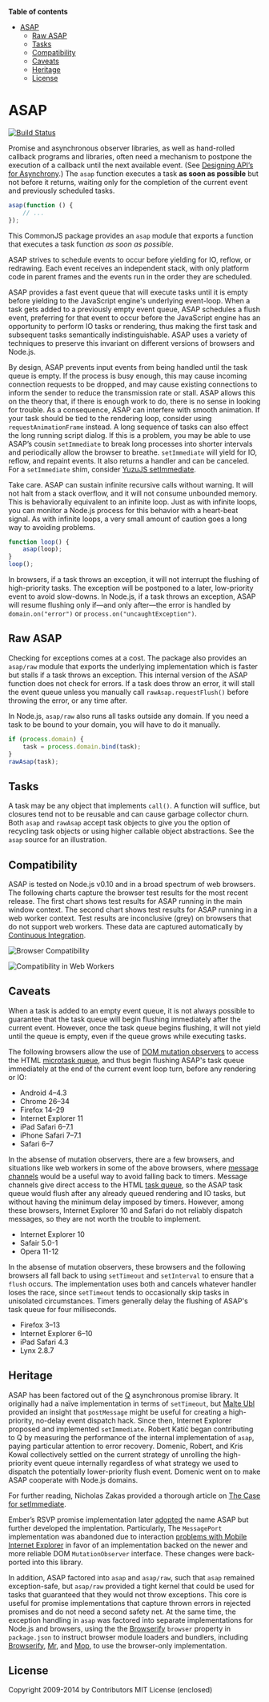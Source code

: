 <!-- START doctoc generated TOC please keep comment here to allow auto update -->
<!-- DON'T EDIT THIS SECTION, INSTEAD RE-RUN doctoc TO UPDATE -->
**Table of contents**

- [ASAP](#asap)
  - [Raw ASAP](#raw-asap)
  - [Tasks](#tasks)
  - [Compatibility](#compatibility)
  - [Caveats](#caveats)
  - [Heritage](#heritage)
  - [License](#license)

<!-- END doctoc generated TOC please keep comment here to allow auto update -->

# ASAP

[![Build Status](https://travis-ci.org/kriskowal/asap.png?branch=master)](https://travis-ci.org/kriskowal/asap)

Promise and asynchronous observer libraries, as well as hand-rolled callback
programs and libraries, often need a mechanism to postpone the execution of a
callback until the next available event.
(See [Designing API’s for Asynchrony][Zalgo].)
The `asap` function executes a task **as soon as possible** but not before it
returns, waiting only for the completion of the current event and previously
scheduled tasks.

```javascript
asap(function () {
    // ...
});
```

[Zalgo]: http://blog.izs.me/post/59142742143/designing-apis-for-asynchrony

This CommonJS package provides an `asap` module that exports a function that
executes a task function *as soon as possible*.

ASAP strives to schedule events to occur before yielding for IO, reflow,
or redrawing.
Each event receives an independent stack, with only platform code in parent
frames and the events run in the order they are scheduled.

ASAP provides a fast event queue that will execute tasks until it is
empty before yielding to the JavaScript engine's underlying event-loop.
When a task gets added to a previously empty event queue, ASAP schedules a flush
event, preferring for that event to occur before the JavaScript engine has an
opportunity to perform IO tasks or rendering, thus making the first task and
subsequent tasks semantically indistinguishable.
ASAP uses a variety of techniques to preserve this invariant on different
versions of browsers and Node.js.

By design, ASAP prevents input events from being handled until the task
queue is empty.
If the process is busy enough, this may cause incoming connection requests to be
dropped, and may cause existing connections to inform the sender to reduce the
transmission rate or stall.
ASAP allows this on the theory that, if there is enough work to do, there is no
sense in looking for trouble.
As a consequence, ASAP can interfere with smooth animation.
If your task should be tied to the rendering loop, consider using
`requestAnimationFrame` instead.
A long sequence of tasks can also effect the long running script dialog.
If this is a problem, you may be able to use ASAP’s cousin `setImmediate` to
break long processes into shorter intervals and periodically allow the browser
to breathe.
`setImmediate` will yield for IO, reflow, and repaint events.
It also returns a handler and can be canceled.
For a `setImmediate` shim, consider [YuzuJS setImmediate][setImmediate].

[setImmediate]: https://github.com/YuzuJS/setImmediate

Take care.
ASAP can sustain infinite recursive calls without warning.
It will not halt from a stack overflow, and it will not consume unbounded
memory.
This is behaviorally equivalent to an infinite loop.
Just as with infinite loops, you can monitor a Node.js process for this behavior
with a heart-beat signal.
As with infinite loops, a very small amount of caution goes a long way to
avoiding problems.

```javascript
function loop() {
    asap(loop);
}
loop();
```

In browsers, if a task throws an exception, it will not interrupt the flushing
of high-priority tasks.
The exception will be postponed to a later, low-priority event to avoid
slow-downs.
In Node.js, if a task throws an exception, ASAP will resume flushing only if—and
only after—the error is handled by `domain.on("error")` or
`process.on("uncaughtException")`.

## Raw ASAP

Checking for exceptions comes at a cost.
The package also provides an `asap/raw` module that exports the underlying
implementation which is faster but stalls if a task throws an exception.
This internal version of the ASAP function does not check for errors.
If a task does throw an error, it will stall the event queue unless you manually
call `rawAsap.requestFlush()` before throwing the error, or any time after.

In Node.js, `asap/raw` also runs all tasks outside any domain.
If you need a task to be bound to your domain, you will have to do it manually.

```js
if (process.domain) {
    task = process.domain.bind(task);
}
rawAsap(task);
```

## Tasks

A task may be any object that implements `call()`.
A function will suffice, but closures tend not to be reusable and can cause
garbage collector churn.
Both `asap` and `rawAsap` accept task objects to give you the option of
recycling task objects or using higher callable object abstractions.
See the `asap` source for an illustration.


## Compatibility

ASAP is tested on Node.js v0.10 and in a broad spectrum of web browsers.
The following charts capture the browser test results for the most recent
release.
The first chart shows test results for ASAP running in the main window context.
The second chart shows test results for ASAP running in a web worker context.
Test results are inconclusive (grey) on browsers that do not support web
workers.
These data are captured automatically by [Continuous
Integration][].

[Continuous Integration]: https://github.com/kriskowal/asap/blob/master/CONTRIBUTING.md

![Browser Compatibility](http://kriskowal-asap.s3-website-us-west-2.amazonaws.com/train/integration-2/saucelabs-results-matrix.svg)

![Compatibility in Web Workers](http://kriskowal-asap.s3-website-us-west-2.amazonaws.com/train/integration-2/saucelabs-worker-results-matrix.svg)

## Caveats

When a task is added to an empty event queue, it is not always possible to
guarantee that the task queue will begin flushing immediately after the current
event.
However, once the task queue begins flushing, it will not yield until the queue
is empty, even if the queue grows while executing tasks.

The following browsers allow the use of [DOM mutation observers][] to access
the HTML [microtask queue][], and thus begin flushing ASAP's task queue
immediately at the end of the current event loop turn, before any rendering or
IO:

[microtask queue]: http://www.whatwg.org/specs/web-apps/current-work/multipage/webappapis.html#microtask-queue
[DOM mutation observers]: http://dom.spec.whatwg.org/#mutation-observers

- Android 4–4.3
- Chrome 26–34
- Firefox 14–29
- Internet Explorer 11
- iPad Safari 6–7.1
- iPhone Safari 7–7.1
- Safari 6–7

In the absense of mutation observers, there are a few browsers, and situations
like web workers in some of the above browsers,  where [message channels][]
would be a useful way to avoid falling back to timers.
Message channels give direct access to the HTML [task queue][], so the ASAP
task queue would flush after any already queued rendering and IO tasks, but
without having the minimum delay imposed by timers.
However, among these browsers, Internet Explorer 10 and Safari do not reliably
dispatch messages, so they are not worth the trouble to implement.

[message channels]: http://www.whatwg.org/specs/web-apps/current-work/multipage/web-messaging.html#message-channels
[task queue]: http://www.whatwg.org/specs/web-apps/current-work/multipage/webappapis.html#concept-task

- Internet Explorer 10
- Safair 5.0-1
- Opera 11-12

In the absense of mutation observers, these browsers and the following browsers
all fall back to using `setTimeout` and `setInterval` to ensure that a `flush`
occurs.
The implementation uses both and cancels whatever handler loses the race, since
`setTimeout` tends to occasionally skip tasks in unisolated circumstances.
Timers generally delay the flushing of ASAP's task queue for four milliseconds.

- Firefox 3–13
- Internet Explorer 6–10
- iPad Safari 4.3
- Lynx 2.8.7


## Heritage

ASAP has been factored out of the [Q][] asynchronous promise library.
It originally had a naïve implementation in terms of `setTimeout`, but
[Malte Ubl][NonBlocking] provided an insight that `postMessage` might be
useful for creating a high-priority, no-delay event dispatch hack.
Since then, Internet Explorer proposed and implemented `setImmediate`.
Robert Katić began contributing to Q by measuring the performance of
the internal implementation of `asap`, paying particular attention to
error recovery.
Domenic, Robert, and Kris Kowal collectively settled on the current strategy of
unrolling the high-priority event queue internally regardless of what strategy
we used to dispatch the potentially lower-priority flush event.
Domenic went on to make ASAP cooperate with Node.js domains.

[Q]: https://github.com/kriskowal/q
[NonBlocking]: http://www.nonblocking.io/2011/06/windownexttick.html

For further reading, Nicholas Zakas provided a thorough article on [The
Case for setImmediate][NCZ].

[NCZ]: http://www.nczonline.net/blog/2013/07/09/the-case-for-setimmediate/

Ember’s RSVP promise implementation later [adopted][RSVP ASAP] the name ASAP but
further developed the implentation.
Particularly, The `MessagePort` implementation was abandoned due to interaction
[problems with Mobile Internet Explorer][IE Problems] in favor of an
implementation backed on the newer and more reliable DOM `MutationObserver`
interface.
These changes were back-ported into this library.

[IE Problems]: https://github.com/cujojs/when/issues/197
[RSVP ASAP]: https://github.com/tildeio/rsvp.js/blob/cddf7232546a9cf858524b75cde6f9edf72620a7/lib/rsvp/asap.js

In addition, ASAP factored into `asap` and `asap/raw`, such that `asap` remained
exception-safe, but `asap/raw` provided a tight kernel that could be used for
tasks that guaranteed that they would not throw exceptions.
This core is useful for promise implementations that capture thrown errors in
rejected promises and do not need a second safety net.
At the same time, the exception handling in `asap` was factored into separate
implementations for Node.js and browsers, using the the [Browserify][Browser
Config] `browser` property in `package.json` to instruct browser module loaders
and bundlers, including [Browserify][], [Mr][], and [Mop][],  to use the
browser-only implementation.

[Browser Config]: https://gist.github.com/defunctzombie/4339901
[Browserify]: https://github.com/substack/node-browserify
[Mr]: https://github.com/montagejs/mr
[Mop]: https://github.com/montagejs/mop

## License

Copyright 2009-2014 by Contributors
MIT License (enclosed)

